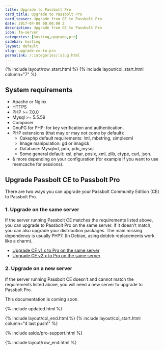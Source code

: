 ```yaml
---
title: Upgrade to Passbolt Pro
card_title: Upgrade to Passbolt Pro
card_teaser: Upgrade from CE to Passbolt Pro
date: 2017-04-09 00:00:00 Z
description: Upgrade from CE to Passbolt Pro
icon: fa-server
categories: [hosting,upgrade,pro]
sidebar: hosting
layout: default
slug: upgrade-ce-to-pro
permalink: /:categories/:slug.html
---
```


{% include layout/row_start.html %}
{% include layout/col_start.html column="7" %}

## System requirements
- Apache or Nginx
- HTTPS
- PHP >= 7.0.0
- Mysql >= 5.5.59
- Composer
- GnuPG for PHP: for key verification and authentication.
- PHP extensions (that may or may not come by default): 
  - Cakephp default requirements: Intl, mbstring, simplexml
  - Image manipulation: gd or imagick
  - Database: Mysqlnd, pdo, pdo_mysql
  - Some general default: xsl, phar, posix, xml, zlib, ctype, curl, json.
- & more depending on your configuration (for example if you want to use memcache for sessions).

## Upgrade Passbolt CE to Passbolt Pro

There are two ways you can upgrade your Passbolt Community Edition (CE) to Passbolt Pro.

### 1. Upgrade on the same server
If the server running Passbolt CE matches the requirements listed above, you can upgrade to Passbolt Pro on the same server.
If it doesn't match, you can also upgrade your distribution packages. The main missing dependency is usually PHP7. (In Debian, using dotdeb replacements work like a charm).

- <a href="/hosting/upgrade/pro/upgrade-ce-v1-to-pro-same-server">Upgrade CE v1.x to Pro on the same server</a>
- <a href="/hosting/upgrade/pro/upgrade-ce-v2-to-pro-same-server">Upgrade CE v2.x to Pro on the same server</a>

### 2. Upgrade on a new server
If the server running Passbolt CE doesn't and cannot match the requirements listed above, you will need a new server to upgrade to Passbolt Pro.

This documentation is coming soon.


{% include updated.html %}

{% include layout/col_end.html %}
{% include layout/col_start.html column="4 last push1" %}

{% include aside/pro-support.html %}

{% include layout/row_end.html %}
